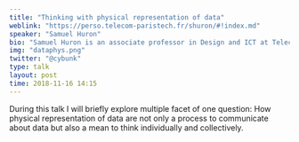 ```yaml
---
title: "Thinking with physical representation of data"
weblink: "https://perso.telecom-paristech.fr/shuron/#!index.md"
speaker: "Samuel Huron"
bio: "Samuel Huron is an associate professor in Design and ICT at Telecom Paris Tech in France. He is part of the Co-design Lab and in charge of developing the design studio inside the school. In 2014, he graduated with a PhD in computer science from the university Paris Saclay in collaboration with INRIA. For his work on “constructive visualization” he received the 2015 best doctoral dissertation award from IEEE VGTC Pioneer Group. He was then invited as a Post doctorate researcher at the University of Calgary in the Innovis group. Before, he was the lead designer of the Institute of research and Innovation of the Pompidou Center. His research is mostly focus on the design process of visual representation of data, design methods apply to research and computer human interaction. His approach is grounded in fifteen years of experience in industry with interactive media industries where he worked for a broad range of civic, cultural and corporate clients."
img: "dataphys.png"
twitter: "@cybunk"
type: talk
layout: post
time: 2018-11-16 14:15
---
```

During this talk I will briefly explore multiple facet of one question:  How physical representation of data are not only a process to communicate about data but also a mean to think individually and collectively.
